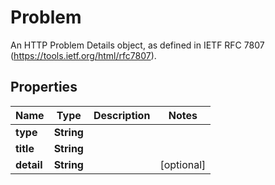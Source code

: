 

# Problem

An HTTP Problem Details object, as defined in IETF RFC 7807 (https://tools.ietf.org/html/rfc7807).

## Properties

Name | Type | Description | Notes
------------ | ------------- | ------------- | -------------
**type** | **String** |  | 
**title** | **String** |  | 
**detail** | **String** |  |  [optional]



